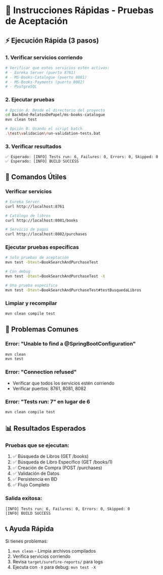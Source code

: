 # 🚀 Instrucciones Rápidas - Pruebas de Aceptación

## ⚡ Ejecución Rápida (3 pasos)

### 1. Verificar servicios corriendo
```bash
# Verificar que estos servicios estén activos:
# - Eureka Server (puerto 8761)
# - MS-Books-Catalogue (puerto 8081) 
# - MS-Books-Payments (puerto 8082)
# - PostgreSQL
```

### 2. Ejecutar pruebas
```bash
# Opción A: Desde el directorio del proyecto
cd BackEnd-RelatosDePapel/ms-books-catalogue
mvn clean test

# Opción B: Usando el script batch
.\test\validacion\run-validation-tests.bat
```

### 3. Verificar resultados
```
✅ Esperado: [INFO] Tests run: 6, Failures: 0, Errors: 0, Skipped: 0
✅ Esperado: [INFO] BUILD SUCCESS
```

## 🔧 Comandos Útiles

### Verificar servicios
```bash
# Eureka Server
curl http://localhost:8761

# Catálogo de libros
curl http://localhost:8081/books

# Servicio de pagos
curl http://localhost:8082/purchases
```

### Ejecutar pruebas específicas
```bash
# Solo pruebas de aceptación
mvn test -Dtest=BookSearchAndPurchaseTest

# Con debug
mvn test -Dtest=BookSearchAndPurchaseTest -X

# Una prueba específica
mvn test -Dtest=BookSearchAndPurchaseTest#testBusquedaLibros
```

### Limpiar y recompilar
```bash
mvn clean compile test
```

## 🐛 Problemas Comunes

### Error: "Unable to find a @SpringBootConfiguration"
```bash
mvn clean
mvn test
```

### Error: "Connection refused"
- Verificar que todos los servicios estén corriendo
- Verificar puertos: 8761, 8081, 8082

### Error: "Tests run: 7" en lugar de 6
```bash
mvn clean compile test
```

## 📊 Resultados Esperados

### Pruebas que se ejecutan:
1. ✅ Búsqueda de Libros (GET /books)
2. ✅ Búsqueda de Libro Específico (GET /books/1)
3. ✅ Creación de Compra (POST /purchases)
4. ✅ Validación de Datos
5. ✅ Persistencia en BD
6. ✅ Flujo Completo

### Salida exitosa:
```
[INFO] Tests run: 6, Failures: 0, Errors: 0, Skipped: 0
[INFO] BUILD SUCCESS
```

## 📞 Ayuda Rápida

Si tienes problemas:
1. `mvn clean` - Limpia archivos compilados
2. Verifica servicios corriendo
3. Revisa `target/surefire-reports/` para logs
4. Ejecuta con `-X` para debug: `mvn test -X` 